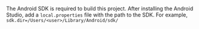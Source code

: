 The Android SDK is required to build this project. After installing the Android
Studio, add a `local.properties` file with the path to the SDK. For example,
`sdk.dir=/Users/<user>/Library/Android/sdk/`

